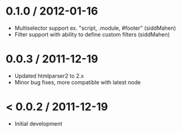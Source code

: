 0.1.0 / 2012-01-16
==================

  * Multiselector support ex. "script, .module, #footer" (siddMahen)
  * Filter support with ability to define custom filters (siddMahen)

0.0.3 / 2011-12-19
==================

  * Updated htmlparser2 to 2.x
  * Minor bug fixes, more compatible with latest node

< 0.0.2 / 2011-12-19
==================

  * Initial development
